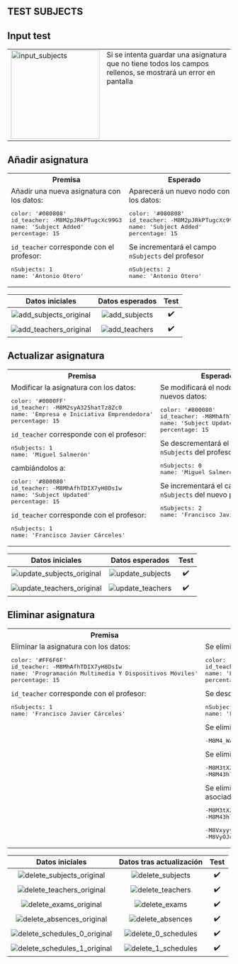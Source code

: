 ## TEST SUBJECTS

Input test
-

<table>
<tr>
<td style="vertical-align: top">
<img src="../assets/TESTING/subjects/input_subjects.jpeg" alt="input_subjects" width="200px"/>
</td>
<td style="vertical-align: top">
Si se intenta guardar una asignatura que no tiene todos los campos rellenos, se mostrará un error en pantalla
</td>
</tr>
</table>

<div style="page-break-after: always;"></div>

Añadir asignatura
-

<table style="width: 100%">
<tr><th>Premisa</th><th>Esperado</th></tr>
<tr>
<td style="vertical-align: top; width: 50%">
Añadir una nueva asignatura con los datos:
<pre>
color: '#080808'
id_teacher: -M8M2pJRkPTugcXc99G3
name: 'Subject Added'
percentage: 15
</pre>
<code>id_teacher</code> corresponde con el profesor:
<pre>
nSubjects: 1
name: 'Antonio Otero'
</pre>
</td>
<td style="vertical-align: top; width: 50%">
Aparecerá un nuevo nodo con los datos:
<pre>
color: '#080808'
id_teacher: -M8M2pJRkPTugcXc99G3
name: 'Subject Added'
percentage: 15
</pre>
Se incrementará el campo <code>nSubjects</code> del profesor
<pre>
nSubjects: 2
name: 'Antonio Otero'
</pre>
</td>
</tr>
</table>

|	Datos iniciales	|	Datos esperados	|	Test	|
|:-:|:-:|:-:|
|	![add_subjects_original](../assets/TESTING/subjects/add_subjects_original.png)	|	![add_subjects](../assets/TESTING/subjects/add_subjects.png)	|	✔️	|
|	![add_teachers_original](../assets/TESTING/subjects/add_teachers_original.png)	|	![add_teachers](../assets/TESTING/subjects/add_teachers.png)	|	✔️	|

<div style="page-break-after: always;"></div>

Actualizar asignatura
-

<table style="width: 100%">
<tr><th>Premisa</th><th>Esperado</th></tr>
<tr>
<td style="vertical-align: top; width: 50%">
Modificar la asignatura con los datos:
<pre>
color: '#0000FF'
id_teacher: -M8M2syA325hatTz8Zc0
name: 'Empresa e Iniciativa Emprendedora'
percentage: 15
</pre>
<code>id_teacher</code> corresponde con el profesor:
<pre>
nSubjects: 1
name: 'Miguel Salmerón'
</pre>
cambiándolos a:
<pre>
color: '#800080'
id_teacher: -M8MhAfhTDIX7yH8DsIw
name: 'Subject Updated'
percentage: 15
</pre>
<code>id_teacher</code> corresponde con el profesor:
<pre>
nSubjects: 1
name: 'Francisco Javier Cárceles'
</pre>
</td>
<td style="vertical-align: top; width: 50%">
Se modificará el nodo con los nuevos datos:
<pre>
color: '#800080'
id_teacher: -M8MhAfhTDIX7yH8DsIw
name: 'Subject Updated'
percentage: 15
</pre>
Se descrementará el campo <code>nSubjects</code> del profesor anterior
<pre>
nSubjects: 0
name: 'Miguel Salmerón'
</pre>
Se incrementará el campo <code>nSubjects</code> del nuevo profesor
<pre>
nSubjects: 2
name: 'Francisco Javier Cárceles'
</pre>
</td>
</tr>
</table>

<div style="page-break-after: always;"></div>

|	Datos iniciales	|	Datos esperados	|	Test	|
|:-:|:-:|:-:|
|	![update_subjects_original](../assets/TESTING/subjects/update_subjects_original.png)	|	![update_subjects](../assets/TESTING/subjects/update_subjects.png)	|	✔️	|
|	![update_teachers_original](../assets/TESTING/subjects/update_teachers_original.png)	|	![update_teachers](../assets/TESTING/subjects/update_teachers.png)	|	✔️	|

<div style="page-break-after: always;"></div>

Eliminar asignatura
-

<table style="width: 100%">
<tr><th>Premisa</th><th>Esperado</th></tr>
<tr>
<td style="vertical-align: top; width: 50%">
Eliminar la asignatura con los datos:
<pre>
color: '#FF6F6F'
id_teacher: -M8MhAfhTDIX7yH8DsIw
name: 'Programación Multimedia Y Dispositivos Móviles'
percentage: 15
</pre>
<code>id_teacher</code> corresponde con el profesor:
<pre>
nSubjects: 1
name: 'Francisco Javier Cárceles'
</pre>
</td>
<td style="vertical-align: top; width: 50%">
Se eliminará el nodo con los datos:
<pre>
color: '#FF6F6F'
id_teacher: -M8MhAfhTDIX7yH8DsIw
name: 'Programación Multimedia Y Dispositivos Móviles'
percentage: 15
</pre>
Se descrementará el campo <code>nSubjects</code> del profesor
<pre>
nSubjects: 0
name: 'Francisco Javier Cárceles'
</pre>
Se eliminarán los exámenes asociados a la asignatura
<pre>
-M8M4_WAwFKC6Iz9OXPA
</pre>
Se eliminarán las ausencias asociadas a la asignatura
<pre>
-M8M3tXZP7QIDjLZiVqj
-M8M43hlRy0MLITYZRh3
</pre>
Se eliminará el campo <code>id_subject</code> de las clases asociadas a la asignatura
<pre>
-M8M3tXZP7QIDjLZiVqj
-M8M43hlRy0MLITYZRh3<br>
-M8VxyyyPoG5SvDwqVd0
-M8VyOJo2SryyzcvT-L8
</pre>
</td>
</tr>
</table>

<div style="page-break-after: always;"></div>

|	Datos iniciales	|	Datos tras actualización	|	Test	|
|:-:|:-:|:-:|
|	![delete_subjects_original](../assets/TESTING/subjects/delete_subjects_original.png)	|	![delete_subjects](../assets/TESTING/subjects/delete_subjects.png)	|	✔️	|
|	![delete_teachers_original](../assets/TESTING/subjects/delete_teachers_original.png)	|	![delete_teachers](../assets/TESTING/subjects/delete_teachers.png)	|	✔️	|
|	![delete_exams_original](../assets/TESTING/subjects/delete_exams_original.png)	|	![delete_exams](../assets/TESTING/subjects/delete_exams.png)	|	✔️	|
|	![delete_absences_original](../assets/TESTING/subjects/delete_absences_original.png)	|	![delete_absences](../assets/TESTING/subjects/delete_absences.png)	|	✔️	|
|	![delete_schedules_0_original](../assets/TESTING/subjects/delete_schedules_0_original.png)	|	![delete_0_schedules](../assets/TESTING/subjects/delete_schedules_0.png)	|	✔️	|
|	![delete_schedules_1_original](../assets/TESTING/subjects/delete_schedules_1_original.png)	|	![delete_1_schedules](../assets/TESTING/subjects/delete_schedules_1.png)	|	✔️	|

<div style="page-break-after: always;"></div>